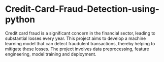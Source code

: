 # Credit-Card-Fraud-Detection-using-python
Credit card fraud is a significant concern in the financial sector, leading to substantial losses every year. This project aims to develop a machine learning model that can detect fraudulent transactions, thereby helping to mitigate these losses. The project involves data preprocessing, feature engineering, model training and deployment.

